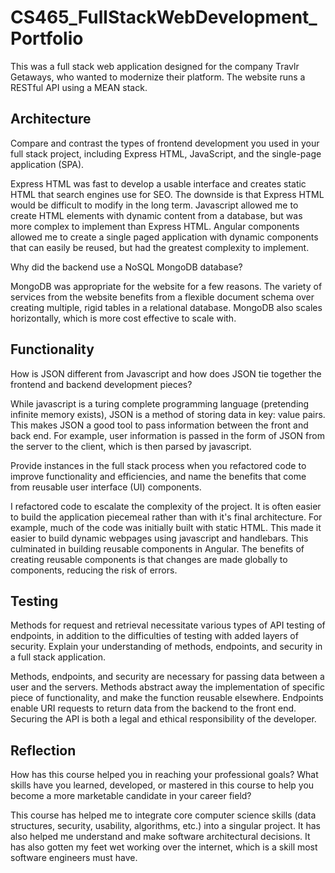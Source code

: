 # CS465_FullStackWebDevelopment_Portfolio

This was a full stack web application designed for the company Travlr Getaways, who wanted to modernize their platform.  The website runs a RESTful API using a MEAN stack.

## Architecture
  Compare and contrast the types of frontend development you used in your full stack project, including Express HTML, JavaScript, and the single-page application (SPA).
  
Express HTML was fast to develop a usable interface and creates static HTML that search engines use for SEO.  The downside is that Express HTML would be difficult to modify in the long term.  Javascript allowed me to create HTML elements with dynamic content from a database, but was more complex to implement than Express HTML.  Angular components allowed me to create a single paged application with dynamic components that can easily be reused, but had the greatest complexity to implement.

  Why did the backend use a NoSQL MongoDB database?
  
MongoDB was appropriate for the website for a few reasons.  The variety of services from the website benefits from a flexible document schema over creating multiple, rigid tables in a relational database.  MongoDB also scales horizontally, which is more cost effective to scale with.

## Functionality
  How is JSON different from Javascript and how does JSON tie together the frontend and backend development pieces?
  
While javascript is a turing complete programming language (pretending infinite memory exists), JSON is a method of storing data in key: value pairs.  This makes JSON a good tool to pass information between the front and back end.  For example, user information is passed in the form of JSON from the server to the client, which is then parsed by javascript.

  Provide instances in the full stack process when you refactored code to improve functionality and efficiencies, and name the benefits that come from reusable user interface (UI) components.
  
I refactored code to escalate the complexity of the project.  It is often easier to build the application piecemeal rather than with it's final architecture.  For example, much of the code was initially built with static HTML.  This made it easier to build dynamic webpages using javascript and handlebars.  This culminated in building reusable components in Angular.  The benefits of creating reusable components is that changes are made globally to components, reducing the risk of errors.

## Testing

  Methods for request and retrieval necessitate various types of API testing of endpoints, in addition to the difficulties of testing with added layers of security. Explain your understanding of methods, endpoints, and security in a full stack application.
  
Methods, endpoints, and security are necessary for passing data between a user and the servers.  Methods abstract away the implementation of specific piece of functionality, and make the function reusable elsewhere.  Endpoints enable URI requests to return data from the backend to the front end.  Securing the API is both a legal and ethical responsibility of the developer.

## Reflection

  How has this course helped you in reaching your professional goals? What skills have you learned, developed, or mastered in this course to help you become a more marketable candidate in your career field?
  
This course has helped me to integrate core computer science skills (data structures, security, usability, algorithms, etc.) into a singular project.  It has also helped me understand and make software architectural decisions.  It has also gotten my feet wet working over the internet, which is a skill most software engineers must have.
